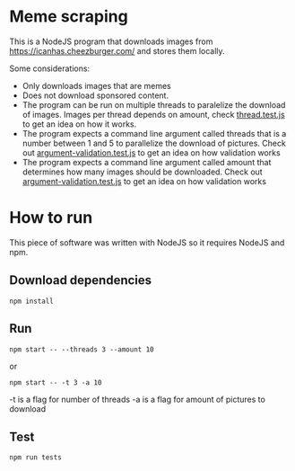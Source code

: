 # Meme scraping

This is a NodeJS program that downloads images from https://icanhas.cheezburger.com/ and stores them locally.

Some considerations:
- Only downloads images that are memes
- Does not download sponsored content.
- The program can be run on multiple threads to paralelize the download of images. Images per thread depends on amount, check [thread.test.js](./src/infrastructure/thread.test.js) to get an idea on how it works.
- The program expects a command line argument called threads that is a number between 1 and 5 to parallelize the download of pictures. Check out [argument-validation.test.js](./src/infrastructure/validation/argument-validation.test.js) to get an idea on how validation works
- The program expects a command line argument called amount that determines how many images should be downloaded. Check out [argument-validation.test.js](./src/infrastructure/validation/argument-validation.test.js) to get an idea on how validation works

# How to run
This piece of software was written with NodeJS so it requires NodeJS and npm.

## Download dependencies

`npm install`

## Run

`npm start -- --threads 3 --amount 10`

or 

`npm start -- -t 3 -a 10`

-t is a flag for number of threads
-a is a flag for amount of pictures to download

## Test

`npm run tests`
